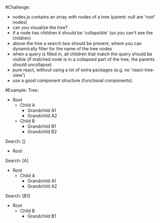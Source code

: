 #Challenge:

- nodes.js contains an array with nodes of a tree (parent: null are 'root' nodes)
- can you visualize the tree?
- if a node has children it should be 'collapsible' (so you can't see the children)
- above the tree a search box should be present, where you can dynamically filter for the name of the tree nodes
- when a query is filled in, all children that match the query should be visible (if matched node is in a collapsed part of the tree, the parents should uncollapse)
- pure react, without using a lot of extra packages (e.g. no 'react-tree-view')
- use a good component structure (functional components).

#Example:
Tree:

- Root
  - Child A
    - Grandchild A1
    - Grandchild A2
  - Child B
    - Grandchild B1
    - Grandchild B2

Search: []

- Root

Search: [A]

- Root
  - Child A
    - Grandchild A1
    - Grandchild A2

Search: [B1]

- Root
  - Child B
    - Grandchild B1
